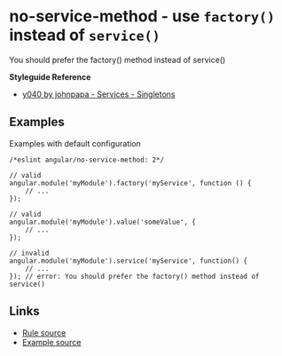 <!-- WARNING: Generated documentation. Edit docs and examples in the rule and examples file ('rules/no-service-method.js', 'examples/no-service-method.js'). -->

# no-service-method - use `factory()` instead of `service()`

You should prefer the factory() method instead of service()

**Styleguide Reference**

* [y040 by johnpapa - Services - Singletons](https://github.com/johnpapa/angular-styleguide#style-y040)

## Examples

Examples with default configuration

    /*eslint angular/no-service-method: 2*/

    // valid
    angular.module('myModule').factory('myService', function () {
        // ...
    });

    // valid
    angular.module('myModule').value('someValue', {
        // ...
    });

    // invalid
    angular.module('myModule').service('myService', function() {
        // ...
    }); // error: You should prefer the factory() method instead of service()

## Links

* [Rule source](../rules/no-service-method.js)
* [Example source](../examples/no-service-method.js)
